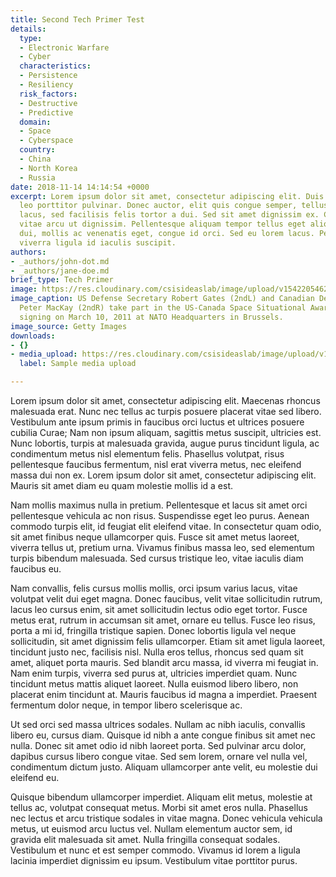 ```yaml
---
title: Second Tech Primer Test
details:
  type:
  - Electronic Warfare
  - Cyber
  characteristics:
  - Persistence
  - Resiliency
  risk_factors:
  - Destructive
  - Predictive
  domain:
  - Space
  - Cyberspace
  country:
  - China
  - North Korea
  - Russia
date: 2018-11-14 14:14:54 +0000
excerpt: Lorem ipsum dolor sit amet, consectetur adipiscing elit. Duis vel quam at
  leo porttitor pulvinar. Donec auctor, elit quis congue semper, tellus erat viverra
  lacus, sed facilisis felis tortor a dui. Sed sit amet dignissim ex. Curabitur lacinia
  vitae arcu ut dignissim. Pellentesque aliquam tempor tellus eget aliquam. Sed libero
  dui, mollis ac venenatis eget, congue id orci. Sed eu lorem lacus. Pellentesque
  viverra ligula id iaculis suscipit.
authors:
- _authors/john-dot.md
- _authors/jane-doe.md
brief_type: Tech Primer
image: https://res.cloudinary.com/csisideaslab/image/upload/v1542205462/on-the-radar/header-sample.jpg
image_caption: US Defense Secretary Robert Gates (2ndL) and Canadian Defense Minister
  Peter MacKay (2ndR) take part in the US-Canada Space Situational Awareness Partnership
  signing on March 10, 2011 at NATO Headquarters in Brussels.
image_source: Getty Images
downloads:
- {}
- media_upload: https://res.cloudinary.com/csisideaslab/image/upload/v1542205462/on-the-radar/header-sample.jpg
  label: Sample media upload

---
```

Lorem ipsum dolor sit amet, consectetur adipiscing elit. Maecenas rhoncus malesuada erat. Nunc nec tellus ac turpis posuere placerat vitae sed libero. Vestibulum ante ipsum primis in faucibus orci luctus et ultrices posuere cubilia Curae; Nam non ipsum aliquam, sagittis metus suscipit, ultricies est. Nunc lobortis, turpis at malesuada gravida, augue purus tincidunt ligula, ac condimentum metus nisl elementum felis. Phasellus volutpat, risus pellentesque faucibus fermentum, nisl erat viverra metus, nec eleifend massa dui non ex. Lorem ipsum dolor sit amet, consectetur adipiscing elit. Mauris sit amet diam eu quam molestie mollis id a est.

Nam mollis maximus nulla in pretium. Pellentesque et lacus sit amet orci pellentesque vehicula ac non risus. Suspendisse eget leo purus. Aenean commodo turpis elit, id feugiat elit eleifend vitae. In consectetur quam odio, sit amet finibus neque ullamcorper quis. Fusce sit amet metus laoreet, viverra tellus ut, pretium urna. Vivamus finibus massa leo, sed elementum turpis bibendum malesuada. Sed cursus tristique leo, vitae iaculis diam faucibus eu.

Nam convallis, felis cursus mollis mollis, orci ipsum varius lacus, vitae volutpat velit dui eget magna. Donec faucibus, velit vitae sollicitudin rutrum, lacus leo cursus enim, sit amet sollicitudin lectus odio eget tortor. Fusce metus erat, rutrum in accumsan sit amet, ornare eu tellus. Fusce leo risus, porta a mi id, fringilla tristique sapien. Donec lobortis ligula vel neque sollicitudin, sit amet dignissim felis ullamcorper. Etiam sit amet ligula laoreet, tincidunt justo nec, facilisis nisl. Nulla eros tellus, rhoncus sed quam sit amet, aliquet porta mauris. Sed blandit arcu massa, id viverra mi feugiat in. Nam enim turpis, viverra sed purus at, ultricies imperdiet quam. Nunc tincidunt metus mattis aliquet laoreet. Nulla euismod libero libero, non placerat enim tincidunt at. Mauris faucibus id magna a imperdiet. Praesent fermentum dolor neque, in tempor libero scelerisque ac.

Ut sed orci sed massa ultrices sodales. Nullam ac nibh iaculis, convallis libero eu, cursus diam. Quisque id nibh a ante congue finibus sit amet nec nulla. Donec sit amet odio id nibh laoreet porta. Sed pulvinar arcu dolor, dapibus cursus libero congue vitae. Sed sem lorem, ornare vel nulla vel, condimentum dictum justo. Aliquam ullamcorper ante velit, eu molestie dui eleifend eu.

Quisque bibendum ullamcorper imperdiet. Aliquam elit metus, molestie at tellus ac, volutpat consequat metus. Morbi sit amet eros nulla. Phasellus nec lectus et arcu tristique sodales in vitae magna. Donec vehicula vehicula metus, ut euismod arcu luctus vel. Nullam elementum auctor sem, id gravida elit malesuada sit amet. Nulla fringilla consequat sodales. Vestibulum et nunc et est semper commodo. Vivamus id lorem a ligula lacinia imperdiet dignissim eu ipsum. Vestibulum vitae porttitor purus.
